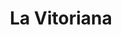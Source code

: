 ---
title: "La Vitoriana"
url: /vitoria-gasteiz/la-vitoriana-baiona-kalea-calle-bayona/
shop: Bäckerei
---